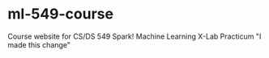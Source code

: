# ml-549-course
Course website for CS/DS 549 Spark! Machine Learning X-Lab Practicum
"I made this change" 
